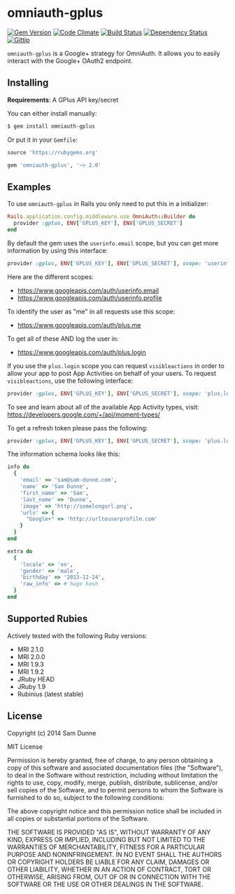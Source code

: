 omniauth-gplus
=========

[![Gem Version](http://img.shields.io/gem/v/omniauth-gplus.svg)][gem]
[![Code Climate](http://img.shields.io/codeclimate/github/samdunne/omniauth-gplus.svg)][codeclimate]
[![Build Status](http://img.shields.io/travis/samdunne/omniauth-gplus.svg)][travis]
[![Dependency Status](http://img.shields.io/gemnasium/samdunne/omniauth-gplus.svg)][gemnasium]
[![Gittip](http://img.shields.io/gittip/samdunne_.svg)][gittip]

[gem]: https://rubygems.org/gems/omniauth-gplus
[codeclimate]: https://codeclimate.com/github/samdunne/omniauth-gplus
[travis]: https://travis-ci.org/samdunne/omniauth-gplus
[gemnasium]: https://gemnasium.com/samdunne/omniauth-gplus
[gittip]: https://www.gittip.com/samdunne_

`omniauth-gplus` is a Google+ strategy for OmniAuth.
It allows you to easily interact with the Google+ OAuth2 endpoint.


Installing
----------

**Requirements**:
  A GPlus API key/secret

You can either install manually:

``` bash
$ gem install omniauth-gplus
```

Or put it in your `Gemfile`:

``` ruby
source 'https://rubygems.org'

gem 'omniauth-gplus', '~> 2.0'
```


Examples
--------

To use `omniauth-gplus` in Rails you only need to put this in a initializer:

``` ruby
Rails.application.config.middleware.use OmniAuth::Builder do
  provider :gplus, ENV['GPLUS_KEY'], ENV['GPLUS_SECRET']
end
```

By default the gem uses the `userinfo.email` scope, but you can get more information by using this interface:

``` ruby
provider :gplus, ENV['GPLUS_KEY'], ENV['GPLUS_SECRET'], scope: 'userinfo.email, userinfo.profile'
```

Here are the different scopes:

  - https://www.googleapis.com/auth/userinfo.email
  - https://www.googleapis.com/auth/userinfo.profile

To identify the user as "me" in all requests use this scope:

  - https://www.googleapis.com/auth/plus.me

To get all of these AND log the user in:

  - https://www.googleapis.com/auth/plus.login

If you use the `plus.login` scope you can request `visibleactions` in order to allow your app to post App Activities on behalf of your users.  To request `visibleactions`, use the following interface:

```ruby
provider :gplus, ENV['GPLUS_KEY'], ENV['GPLUS_SECRET'], scope: 'plus.login', request_visible_actions: 'AddActivity,BuyActivity'
```

To see and learn about all of the available App Activity types, visit: https://developers.google.com/+/api/moment-types/

To get a refresh token please pass the following:

```ruby
provider :gplus, ENV['GPLUS_KEY'], ENV['GPLUS_SECRET'], scope: 'plus.login', request_visible_actions: 'AddActivity,BuyActivity', access_type: 'offline'
```

The information schema looks like this:

``` ruby
info do
  {
    'email' => 'sam@sam-dunne.com',
    'name' => 'Sam Dunne',
    'first_name' => 'Sam',
    'last_name' => 'Dunne',
    'image' => 'http://somelongurl.png',
    'urls' => {
      "Google+" => 'http://urltouserprofile.com'
    }
  }
end

extra do
  {
    'locale' => 'en',
    'gender' => 'male',
    'birthday' => '2013-12-24',
    'raw_info' => # huge hash
  }
end
```

Supported Rubies
----------------
Actively tested with the following Ruby versions:
- MRI 2.1.0
- MRI 2.0.0
- MRI 1.9.3
- MRI 1.9.2
- JRuby HEAD
- JRuby 1.9
- Rubinius (latest stable)


License
-------

Copyright (c) 2014 Sam Dunne

MIT License

Permission is hereby granted, free of charge, to any person obtaining
a copy of this software and associated documentation files (the
"Software"), to deal in the Software without restriction, including
without limitation the rights to use, copy, modify, merge, publish,
distribute, sublicense, and/or sell copies of the Software, and to
permit persons to whom the Software is furnished to do so, subject to
the following conditions:

The above copyright notice and this permission notice shall be
included in all copies or substantial portions of the Software.

THE SOFTWARE IS PROVIDED "AS IS", WITHOUT WARRANTY OF ANY KIND,
EXPRESS OR IMPLIED, INCLUDING BUT NOT LIMITED TO THE WARRANTIES OF
MERCHANTABILITY, FITNESS FOR A PARTICULAR PURPOSE AND
NONINFRINGEMENT. IN NO EVENT SHALL THE AUTHORS OR COPYRIGHT HOLDERS BE
LIABLE FOR ANY CLAIM, DAMAGES OR OTHER LIABILITY, WHETHER IN AN ACTION
OF CONTRACT, TORT OR OTHERWISE, ARISING FROM, OUT OF OR IN CONNECTION
WITH THE SOFTWARE OR THE USE OR OTHER DEALINGS IN THE SOFTWARE.
